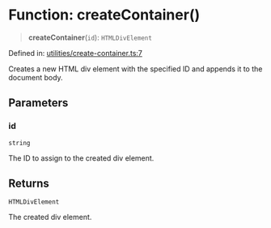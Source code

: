 # Function: createContainer()

> **createContainer**(`id`): `HTMLDivElement`

Defined in: [utilities/create-container.ts:7](https://github.com/Forge-Game-Engine/Forge/blob/04af294b0d108e7e60d1ae9f40eaa3ca76ca176a/src/utilities/create-container.ts#L7)

Creates a new HTML div element with the specified ID and appends it to the document body.

## Parameters

### id

`string`

The ID to assign to the created div element.

## Returns

`HTMLDivElement`

The created div element.
